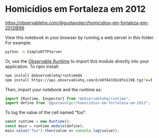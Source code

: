 # Homicídios em Fortaleza em 2012

https://observablehq.com/@gustavolgcr/homicidios-em-fortaleza-em-2012@99

View this notebook in your browser by running a web server in this folder. For
example:

~~~sh
python -m SimpleHTTPServer
~~~

Or, use the [Observable Runtime](https://github.com/observablehq/runtime) to
import this module directly into your application. To npm install:

~~~sh
npm install @observablehq/runtime@4
npm install https://api.observablehq.com/d/e0f8433b18fe1198.tgz?v=3
~~~

Then, import your notebook and the runtime as:

~~~js
import {Runtime, Inspector} from "@observablehq/runtime";
import define from "@gustavolgcr/homicidios-em-fortaleza-em-2012";
~~~

To log the value of the cell named “foo”:

~~~js
const runtime = new Runtime();
const main = runtime.module(define);
main.value("foo").then(value => console.log(value));
~~~
